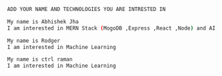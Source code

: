 ```bash
  ADD YOUR NAME AND TECHNOLOGIES YOU ARE INTRESTED IN 
```

```bash
  My name is Abhishek Jha
  I am interested in MERN Stack (MogoDB ,Express ,React ,Node) and AI
```
```bash
  My name is Rodger 
  I am interested in Machine Learning 
```

```bash
  My name is ctrl raman 
  I am interested in Machine Learning 
```
